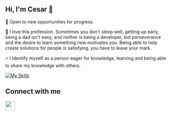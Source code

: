## Hi, I'm Cesar 👋

<!--
**cesargomezs/cesargomezs** is a ✨ _special_ ✨ repository because its `README.md` (this file) appears on your GitHub profile.

Here are some ideas to get you started:

- 🔭 I’m currently working on ...
- 🌱 I’m currently learning ...
- 👯 I’m looking to collaborate on ...
- 🤔 I’m looking for help with ...
- 💬 Ask me about ...
- 📫 How to reach me: ...
- 😄 Pronouns: ...
- ⚡ Fun fact: ...
-->

🔭 Open to new opportunities for progress.

🌱 I love this profession. Sometimes you don't sleep well, getting up early, being a dad isn't easy, and neither is being a developer, but perseverance and the desire to learn something new motivates you. Being able to help create solutions for people is satisfying, you have to leave your mark.

⚡ I Identify myself as a person eager for knowledge, learning and being able to share my knowledge with others.

[![My Skills](https://skillicons.dev/icons?i=js,html,css,react,dotnet,github,nodejs,php,postman,mysql,mongodb,windows,visualstudio,vscode,angular,java,azure)](https://skillicons.dev)

## Connect with me

<p>
<a href="https://www.linkedin.com/in/cesar-gomez-13782848" rel="nofollow" class="" target="_blank"><img align="left" src="https://camo.githubusercontent.com/ea5e788a0898688e909f1db6dd6b347ade9313b9435125c56a287b85682d67f1/68747470733a2f2f63646e2d69636f6e732d706e672e666c617469636f6e2e636f6d2f3531322f3137342f3137343835372e706e67" width="30" height="30" data-canonical-src="https://cdn-icons-png.flaticon.com/512/174/174857.png" style="max-width: 100%;"></a>
</p>
